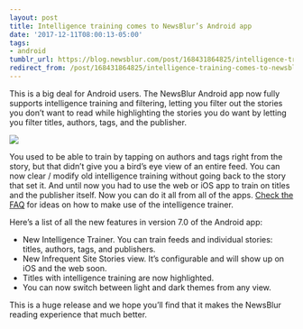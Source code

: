 ```yaml
---
layout: post
title: Intelligence training comes to NewsBlur’s Android app
date: '2017-12-11T08:00:13-05:00'
tags:
- android
tumblr_url: https://blog.newsblur.com/post/168431864825/intelligence-training-comes-to-newsblurs-android
redirect_from: /post/168431864825/intelligence-training-comes-to-newsblurs-android/
---
```

This is a big deal for Android users. The NewsBlur Android app now fully supports intelligence training and filtering, letting you filter out the stories you don’t want to read while highlighting the stories you do want by letting you filter titles, authors, tags, and the publisher.

![](http://s3.amazonaws.com/static.newsblur.com/blog/android-training.png)

You used to be able to train by tapping on authors and tags right from the story, but that didn’t give you a bird’s eye view of an entire feed. You can now clear / modify old intelligence training without going back to the story that set it. And until now you had to use the web or iOS app to train on titles and the publisher itself. Now you can do it all from all of the apps. [Check the FAQ](https://www.newsblur.com/faq) for ideas on how to make use of the intelligence trainer.

Here’s a list of all the new features in version 7.0 of the Android app:

- New Intelligence Trainer. You can train feeds and individual stories: titles, authors, tags, and publishers.
- New Infrequent Site Stories view. It’s configurable and will show up on iOS and the web soon.
- Titles with intelligence training are now highlighted.
- You can now switch between light and dark themes from any view.

This is a huge release and we hope you’ll find that it makes the NewsBlur reading experience that much better.


